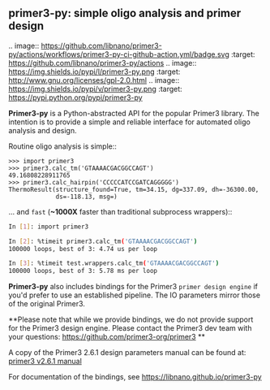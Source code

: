 ## primer3-py: simple oligo analysis and primer design

.. image:: https://github.com/libnano/primer3-py/actions/workflows/primer3-py-ci-github-action.yml/badge.svg
  :target: https://github.com/libnano/primer3-py/actions
.. image:: https://img.shields.io/pypi/l/primer3-py.png
  :target: http://www.gnu.org/licenses/gpl-2.0.html
.. image:: https://img.shields.io/pypi/v/primer3-py.png
  :target: https://pypi.python.org/pypi/primer3-py


**Primer3-py** is a Python-abstracted API for the popular Primer3 library. The
intention is to provide a simple and reliable interface for automated oligo
analysis and design.

Routine oligo analysis is simple::

    >>> import primer3
    >>> primer3.calc_tm('GTAAAACGACGGCCAGT')
    49.16808228911765
    >>> primer3.calc_hairpin('CCCCCATCCGATCAGGGGG')
    ThermoResult(structure_found=True, tm=34.15, dg=337.09, dh=-36300.00,
                 ds=-118.13, msg=)

... and `fast` (**~1000X** faster than traditional subprocess wrappers)::

```bash
In [1]: import primer3

In [2]: %timeit primer3.calc_tm('GTAAAACGACGGCCAGT')
100000 loops, best of 3: 4.74 us per loop

In [3]: %timeit test.wrappers.calc_tm('GTAAAACGACGGCCAGT')
100000 loops, best of 3: 5.78 ms per loop
```

**Primer3-py** also includes bindings for the Primer3 `primer design engine`
if you'd prefer to use an established pipeline. The IO parameters mirror those
of the original Primer3.

**Please note that while we provide bindings, we do not provide support for
the Primer3 design engine. Please contact the Primer3 dev team with your
questions: https://github.com/primer3-org/primer3 **

A copy of the Primer3 2.6.1 design parameters manual can be found at:
[primer3 v2.6.1 manual](https://htmlpreview.github.io/?https://github.com/primer3-org/primer3/blob/v2.6.1/src/primer3_manual.htm)

For documentation of the bindings, see https://libnano.github.io/primer3-py
